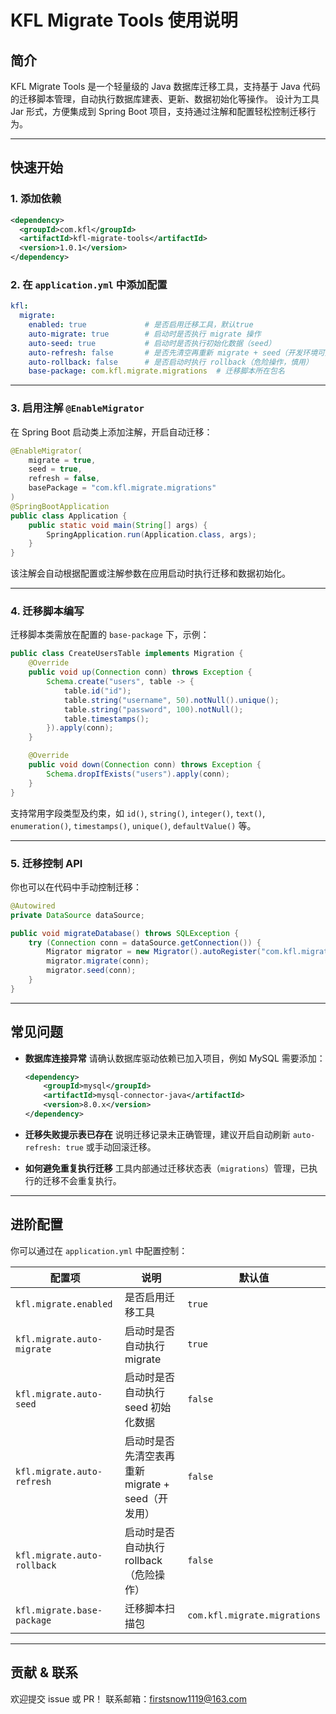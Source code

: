 # KFL Migrate Tools 使用说明

## 简介

KFL Migrate Tools 是一个轻量级的 Java 数据库迁移工具，支持基于 Java 代码的迁移脚本管理，自动执行数据库建表、更新、数据初始化等操作。
设计为工具 Jar 形式，方便集成到 Spring Boot 项目，支持通过注解和配置轻松控制迁移行为。

---

## 快速开始

### 1. 添加依赖

```xml
<dependency>
  <groupId>com.kfl</groupId>
  <artifactId>kfl-migrate-tools</artifactId>
  <version>1.0.1</version>
</dependency>
```

### 2. 在 `application.yml` 中添加配置

```yaml
kfl:
  migrate:
    enabled: true             # 是否启用迁移工具，默认true
    auto-migrate: true        # 启动时是否执行 migrate 操作
    auto-seed: true           # 启动时是否执行初始化数据（seed）
    auto-refresh: false       # 是否先清空再重新 migrate + seed（开发环境可用）
    auto-rollback: false      # 是否启动时执行 rollback（危险操作，慎用）
    base-package: com.kfl.migrate.migrations  # 迁移脚本所在包名
```

---

### 3. 启用注解 `@EnableMigrator`

在 Spring Boot 启动类上添加注解，开启自动迁移：

```java
@EnableMigrator(
    migrate = true,
    seed = true,
    refresh = false,
    basePackage = "com.kfl.migrate.migrations"
)
@SpringBootApplication
public class Application {
    public static void main(String[] args) {
        SpringApplication.run(Application.class, args);
    }
}
```

该注解会自动根据配置或注解参数在应用启动时执行迁移和数据初始化。

---

### 4. 迁移脚本编写

迁移脚本类需放在配置的 `base-package` 下，示例：

```java
public class CreateUsersTable implements Migration {
    @Override
    public void up(Connection conn) throws Exception {
        Schema.create("users", table -> {
            table.id("id");
            table.string("username", 50).notNull().unique();
            table.string("password", 100).notNull();
            table.timestamps();
        }).apply(conn);
    }

    @Override
    public void down(Connection conn) throws Exception {
        Schema.dropIfExists("users").apply(conn);
    }
}
```

支持常用字段类型及约束，如 `id()`, `string()`, `integer()`, `text()`, `enumeration()`, `timestamps()`, `unique()`, `defaultValue()` 等。

---

### 5. 迁移控制 API

你也可以在代码中手动控制迁移：

```java
@Autowired
private DataSource dataSource;

public void migrateDatabase() throws SQLException {
    try (Connection conn = dataSource.getConnection()) {
        Migrator migrator = new Migrator().autoRegister("com.kfl.migrate.migrations");
        migrator.migrate(conn);
        migrator.seed(conn);
    }
}
```

---

## 常见问题

* **数据库连接异常**
  请确认数据库驱动依赖已加入项目，例如 MySQL 需要添加：

  ```xml
  <dependency>
      <groupId>mysql</groupId>
      <artifactId>mysql-connector-java</artifactId>
      <version>8.0.x</version>
  </dependency>
  ```

* **迁移失败提示表已存在**
  说明迁移记录未正确管理，建议开启自动刷新 `auto-refresh: true` 或手动回滚迁移。

* **如何避免重复执行迁移**
  工具内部通过迁移状态表（`migrations`）管理，已执行的迁移不会重复执行。

---

## 进阶配置

你可以通过在 `application.yml` 中配置控制：

| 配置项                         | 说明                               | 默认值                          |
| --------------------------- | -------------------------------- | ---------------------------- |
| `kfl.migrate.enabled`       | 是否启用迁移工具                        | `true`                       |
| `kfl.migrate.auto-migrate`  | 启动时是否自动执行 migrate                | `true`                       |
| `kfl.migrate.auto-seed`     | 启动时是否自动执行 seed 初始化数据             | `false`                      |
| `kfl.migrate.auto-refresh`  | 启动时是否先清空表再重新 migrate + seed（开发用） | `false`                      |
| `kfl.migrate.auto-rollback` | 启动时是否自动执行 rollback（危险操作）         | `false`                      |
| `kfl.migrate.base-package`  | 迁移脚本扫描包                          | `com.kfl.migrate.migrations` |

---

## 贡献 & 联系

欢迎提交 issue 或 PR！
联系邮箱：[firstsnow1119@163.com](firstsnow1119@163.com)
